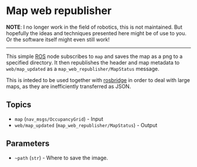 # Map web republisher

**NOTE**: I no longer work in the field of robotics, this is not maintained. But
hopefully the ideas and techniques presented here might be of use to you. Or the
software itself might even still work!

---

This simple [ROS](https://www.ros.org/) node subscribes to `map` and saves the
map as a png to a specified directory. It then republishes the header and
map metadata to `web/map_updated` as a `map_web_republisher/MapStatus` message.

This is inteded to be used together with
[rosbridge](https://wiki.ros.org/rosbridge_server) in order to deal with large
maps, as they are inefficiently transferred as JSON.

## Topics

* `map` (`nav_msgs/OccupancyGrid`) - Input
* `web/map_updated` (`map_web_republisher/MapStatus`) - Output

## Parameters

* `~path` (`str`) - Where to save the image.
